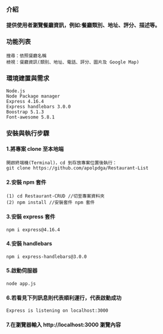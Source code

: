 ### 介紹

#### 提供使用者瀏覽餐廳資訊，例如:餐廳類別、地址、評分、描述等。

### 功能列表
```
搜尋：依照餐廳名稱
檢視：餐廳資訊(類別、地址、電話、評分、圖片及 Google Map)
```

### 環境建置與需求
```
Node.js
Node Package manager
Express 4.16.4
Express handlebars 3.0.0
Boostrap 5.1.3
Font-awesome 5.8.1
```

### 安裝與執行步驟

#### 1.將專案 clone 至本地端
```
開啟終端機(Terminal)，cd 到存放專案位置後執行：
git clone https://github.com/apolpdga/Restaurant-List
```
#### 2.安裝 npm 套件
```
(1) cd Restaurant-CRUD //切至專案資料夾
(2) npm install //安裝套件 npm 套件
```
#### 3.安裝 express 套件
```
npm i express@4.16.4
```
#### 4.安裝 handlebars
```
npm i express-handlebars@3.0.0
```
#### 5.啟動伺服器
```
node app.js
```
#### 6.若看見下列訊息則代表順利運行，代表啟動成功
```
Express is listening on localhost:3000
```
#### 7.在瀏覽器輸入 http://localhost:3000 瀏覽內容

